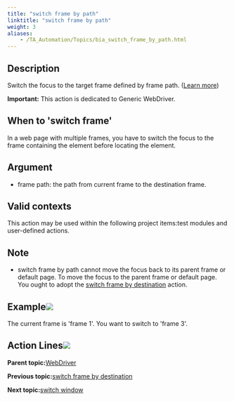 ```yaml
--- 
title: "switch frame by path"
linktitle: "switch frame by path"
weight: 3
aliases: 
    - /TA_Automation/Topics/bia_switch_frame_by_path.html
---
```


## Description

Switch the focus to the target frame defined by frame path. \([Learn more](https://www.guru99.com/handling-iframes-selenium.html)\)

**Important:** This action is dedicated to Generic WebDriver.

## When to 'switch frame'

In a web page with multiple frames, you have to switch the focus to the frame containing the element before locating the element.

## Argument

-   frame path: the path from current frame to the destination frame.

## Valid contexts

This action may be used within the following project items:test modules and user-defined actions.

## Note

-   switch frame by path cannot move the focus back to its parent frame or default page. To move the focus to the parent frame or default page. You ought to adopt the [switch frame by destination](bia_switch_frame_by_destination.html) action.

## Example![](/images//Images/bia_switch_frame_by_path_illustration.png)



The current frame is 'frame 1'. You want to switch to 'frame 3'.

## Action Lines![](/images//Images/bia_switch_frame_by_path_pgm.png)



**Parent topic:**[WebDriver](/TA_Automation/Topics/built_in_actions_WebDriver.html)

**Previous topic:**[switch frame by destination](/TA_Automation/Topics/bia_switch_frame_by_destination.html)

**Next topic:**[switch window](/TA_Automation/Topics/bia_switch_window.html)

